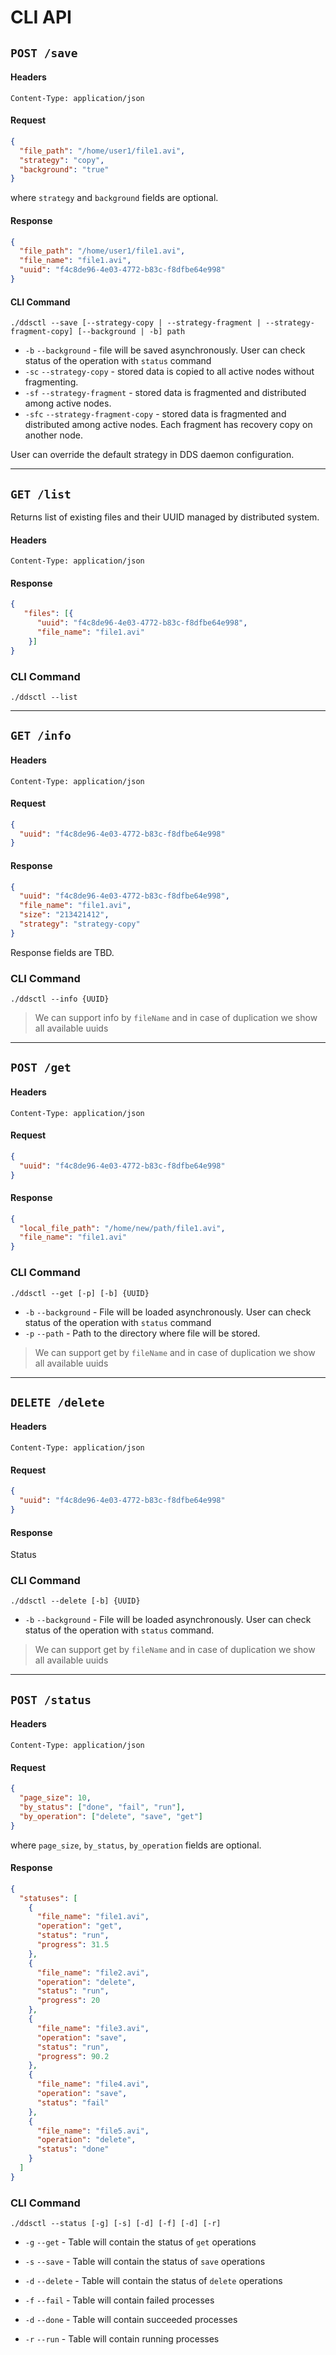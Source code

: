 # CLI API

## `POST /save`

#### Headers

```text
Content-Type: application/json
```

#### Request

```json
{
  "file_path": "/home/user1/file1.avi",
  "strategy": "copy",
  "background": "true"
}
```
where `strategy` and `background` fields are optional.

#### Response

```json
{
  "file_path": "/home/user1/file1.avi",
  "file_name": "file1.avi",
  "uuid": "f4c8de96-4e03-4772-b83c-f8dfbe64e998"
}
```

#### CLI Command

`./ddsctl --save [--strategy-copy | --strategy-fragment | --strategy-fragment-copy] [--background | -b] path`

* `-b` `--background` - file will be saved asynchronously. User can check status of the operation with `status` command
* `-sc` `--strategy-copy` - stored data is copied to all active nodes without fragmenting.
* `-sf` `--strategy-fragment` - stored data is fragmented and distributed among active nodes.
* `-sfc` `--strategy-fragment-copy` - stored data is fragmented and distributed among active nodes. Each fragment has recovery copy on another node.

User can override the default strategy in DDS daemon configuration.

---

## `GET /list`

Returns list of existing files and their UUID managed by distributed system.

#### Headers

```text
Content-Type: application/json
```

#### Response

```json
{
   "files": [{
      "uuid": "f4c8de96-4e03-4772-b83c-f8dfbe64e998",
      "file_name": "file1.avi"
    }]
}
```

### CLI Command

`./ddsctl --list`

---

## `GET /info`

#### Headers

```
Content-Type: application/json
```

#### Request

```json
{
  "uuid": "f4c8de96-4e03-4772-b83c-f8dfbe64e998"
}
```

#### Response

```json
{
  "uuid": "f4c8de96-4e03-4772-b83c-f8dfbe64e998",
  "file_name": "file1.avi",
  "size": "213421412",
  "strategy": "strategy-copy"
}
```
Response fields are TBD.

### CLI Command

`./ddsctl --info {UUID}`

> We can support info by `fileName` and in case of duplication we show all available uuids

---

## `POST /get`

#### Headers

```
Content-Type: application/json
```

#### Request

```json
{
  "uuid": "f4c8de96-4e03-4772-b83c-f8dfbe64e998"
}
```

#### Response

```json
{
  "local_file_path": "/home/new/path/file1.avi",
  "file_name": "file1.avi"
}
```

### CLI Command

`./ddsctl --get [-p] [-b] {UUID}`

* `-b` `--background` - File will be loaded asynchronously. User can check status of the operation with `status` command
* `-p` `--path` - Path to the directory where file will be stored.

> We can support get by `fileName` and in case of duplication we show all available uuids

---

## `DELETE /delete`

#### Headers

```
Content-Type: application/json
```

#### Request

```json
{
  "uuid": "f4c8de96-4e03-4772-b83c-f8dfbe64e998"
}
```

#### Response

Status

### CLI Command

`./ddsctl --delete [-b] {UUID}`

* `-b` `--background` - File will be loaded asynchronously. User can check status of the operation with `status` command.

> We can support get by `fileName` and in case of duplication we show all available uuids

---

## `POST /status`

#### Headers

```
Content-Type: application/json
```

#### Request

```json
{
  "page_size": 10,                              
  "by_status": ["done", "fail", "run"],        
  "by_operation": ["delete", "save", "get"]     
}
```
where `page_size`, `by_status`, `by_operation` fields are optional.

#### Response

```json
{
  "statuses": [
    {
      "file_name": "file1.avi",
      "operation": "get",
      "status": "run",
      "progress": 31.5
    },
    {
      "file_name": "file2.avi",
      "operation": "delete",
      "status": "run",
      "progress": 20
    },
    {
      "file_name": "file3.avi",
      "operation": "save",
      "status": "run",
      "progress": 90.2
    },
    {
      "file_name": "file4.avi",
      "operation": "save",
      "status": "fail"
    },
    {
      "file_name": "file5.avi",
      "operation": "delete",
      "status": "done"
    }
  ]
}
```

### CLI Command

`./ddsctl --status [-g] [-s] [-d] [-f] [-d] [-r]`

* `-g` `--get` - Table will contain the status of `get` operations
* `-s` `--save` - Table will contain the status of `save` operations
* `-d` `--delete` - Table will contain the status of `delete` operations

* `-f` `--fail` - Table will contain failed processes
* `-d` `--done` - Table will contain succeeded processes
* `-r` `--run` - Table will contain running processes
